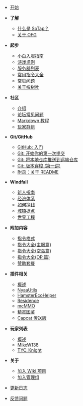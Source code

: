 - [开始](index.md)

- **了解**
    - [什么是 SoTap？](introduction.md)
    - [关于 OFG](about-ofg.md)
- **起步**
    - [小白入服指南](getting-started/preparation.md)
    - [游戏规则](/rules.md)
    - [服务器列表](getting-started/server-network.md)
    - [常用指令大全](getting-started/basic-commands.md)
    - [常见问题](getting-started/faq.md)
    - [关于桉树叶](getting-started/EusMC.md)
- **社区**
    - [介绍](forum/introduction.md)
    - [论坛常见问题](forum/faq.md)
    - [Markdown 教程](forum/markdown-tutorial.md)
    - [玩家群组](forum/groups.md)
- **Git/GitHub**
    - [GitHub: 入门](github/github_welcome.md)
    - [Git: 开始你的第一次提交](github/git_first_commit.md)
    - [Git: 将本地仓库推送到远端仓库](github/git_push_remote.md)
    - [Git: 版本穿梭 (第一讲)](github/git_reset_1.md)
    - [附录：关于 README](github/about_readme.md)
- **Windfall**
    - [新人指南](Windfall/beginners-guide.md)
    - [经济体系](Windfall/economy.md)
    - [如何挣钱](Windfall/howToMakeMoney.md)
    - [城镇据点](Windfall/realms)
    - [世界工程](Windfall/projects)
- **附加内容**
    - [指令格式](others/command-format.md)
    - [指令大全(主服篇)](others/commands-for-players.md)
    - [指令大全(空岛篇)](others/commands-for-skyblock.md)
    - [指令大全(OP 篇)](others/commands-for-operators.md)
    - [赞助套餐](extra.md)
- **插件相关**
    - [概述](plugins/index.md)
    - [NyaaUtils](plugins/nyaautils.md)
    - [HamsterEcoHelper](plugins/hamsterecohelper-guide.md)
    - [Residence](plugins/residence-commands.md)
    - [mcMMO](plugins/mcmmo-commands.md)
    - [精灵图鉴](plugins/sprite.md)
    - [Capcat 传送牌](plugins/capcat.md)
- **玩家列表**
    - [概述](players/index.md)
    - [MikeW138](players/MikeW138.md)
    - [TYC_Knight](players/Knight_T.md)
- **关于**
    - [加入 Wiki 项目](/writers.md)
    - [加入管理组](about/management.md)
- [更新日志](https://github.com/sotapmc/SotapWiki/commits/master)
- [反馈问题](https://g.sotap.org/t/development)
